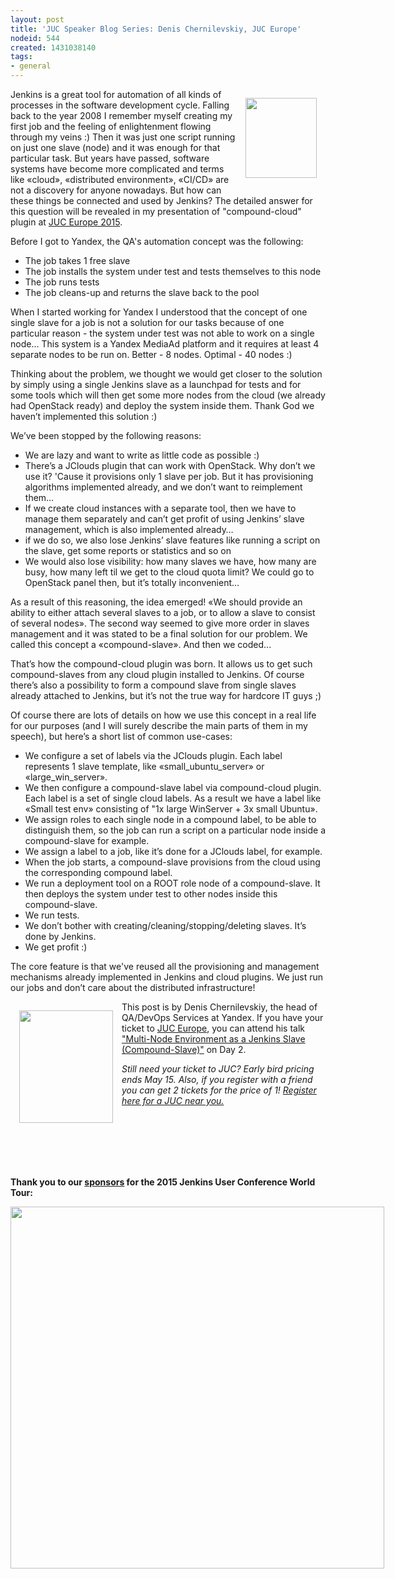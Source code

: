 ```yaml
---
layout: post
title: 'JUC Speaker Blog Series: Denis Chernilevskiy, JUC Europe'
nodeid: 544
created: 1431038140
tags:
- general
---
```

<div style="float:right; margin:1em">
<img src="https://jenkins-ci.org/sites/default/files/images/Jenkins_Butler_0.png" width=114 height=128>
</div>

<p>Jenkins is a great tool for automation of all kinds of processes in the software development cycle. Falling back to the year 2008 I remember myself creating my first job and the feeling of enlightenment flowing through my veins :) Then it was just one script running on just one slave (node) and it was enough for that particular task. But years have passed, software systems have become more complicated and terms like «cloud», «distributed environment», «CI/CD» are not a discovery for anyone nowadays. But how can these things be connected and used by Jenkins? The detailed answer for this question will be revealed in my presentation of "compound-cloud" plugin at <a href="http://www.cloudbees.com/jenkins/juc-2015/europe">JUC Europe 2015</a>.</p>

<p>Before I got to Yandex, the QA's automation concept was the following:</p>

<ul>
<li>The job takes 1 free slave
<li>The job installs the system under test and tests themselves to this node
<li>The job runs tests
<li>The job cleans-up and returns the slave back to the pool
</ul>

<p>When I started working for Yandex I understood that the concept of one single slave for a job is not a solution for our tasks because of one particular reason - the system under test was not able to work on a single node… This system is a Yandex MediaAd platform and it requires at least 4 separate nodes to be run on. Better - 8 nodes. Optimal - 40 nodes :)</p>

<p>Thinking about the problem, we thought we would get closer to the solution by simply using a single Jenkins slave as a launchpad for tests and for some tools which will then get some more nodes from the cloud (we already had OpenStack ready) and deploy the system inside them. Thank God we haven’t implemented this solution :)</p>

<p>We’ve been stopped by the following reasons:</p>

<ul>
<li>We are lazy and want to write as little code as possible :)
<li>There’s a JClouds plugin that can work with OpenStack. Why don’t we use it? 'Cause it provisions only 1 slave per job. But it has provisioning algorithms implemented already, and we don’t want to reimplement them…
<li>If we create cloud instances with a separate tool, then we have to manage them separately and can’t get profit of using Jenkins’ slave management, which is also implemented already…
<li>if we do so, we also lose Jenkins’ slave features like running a script on the slave, get some reports or statistics and so on
<li>We would also lose visibility: how many slaves we have, how many are busy, how many left til we get to the cloud quota limit? We could go to OpenStack panel then, but it’s totally inconvenient…
</ul>

<p>As a result of this reasoning, the idea emerged! «We should provide an ability to either attach several slaves to a job, or to allow a slave to consist of several nodes». The second way seemed to give more order in slaves management and it was stated to be a final solution for our problem. We called this concept a «compound-slave». And then we coded...</p>

<p>That’s how the compound-cloud plugin was born. It allows us to get such compound-slaves from any cloud plugin installed to Jenkins. Of course there’s also a possibility to form a compound slave from single slaves already attached to Jenkins, but it’s not the true way for hardcore IT guys ;)</p>

<p>Of course there are lots of details on how we use this concept in a real life for our purposes (and I will surely describe the main parts of them in my speech), but here’s a short list of common use-cases:</p>

<ul>
<li>We configure a set of labels via the JClouds plugin. Each label represents 1 slave template, like «small_ubuntu_server» or «large_win_server».
<li>We then configure a compound-slave label via compound-сloud plugin. Each label is a set of single cloud labels. As a result we have a label like «Small test env» consisting of "1x large WinServer + 3x small Ubuntu».
<li>We assign roles to each single node in a compound label, to be able to distinguish them, so the job can run a script on a particular node inside a compound-slave for example.
<li>We assign a label to a job, like it’s done for a JClouds label, for example.
<li>When the job starts, a compound-slave provisions from the cloud using the corresponding compound label.
<li>We run a deployment tool on a ROOT role node of a compound-slave. It then deploys the system under test to other nodes inside this compound-slave.
<li>We run tests.
<li>We don’t bother with creating/cleaning/stopping/deleting slaves. It’s done by Jenkins.
<li>We get profit :)
</ul>

<p>The core feature is that we've reused all the provisioning and management mechanisms already implemented in Jenkins and cloud plugins. We just run our jobs and don’t care about the distributed infrastructure!</p>

<div style="float:left; margin:1em">
<img src="https://jenkins-ci.org/sites/default/files/images/Denis-Chernilevskiy_0.jpg" width=150 height=180>
</div>

<p>This post is by Denis Chernilevskiy, the head of QA/DevOps Services at Yandex. If you have your ticket to <a href="http://www.cloudbees.com/jenkins/juc-2015/europe">JUC Europe</a>, you can attend his talk <a href="http://www.cloudbees.com/jenkins/juc-2015/abstracts/europe/02-02-1600-chernilevskiy">"Multi-Node Environment as a Jenkins Slave (Compound-Slave)"</a> on Day 2.</p>

<p><i>Still need your ticket to JUC? Early bird pricing ends May 15. Also, if you register with a friend you can get 2 tickets for the price of 1! <a href="http://www.cloudbees.com/jenkins/juc-2015/">Register here for a JUC near you.</a></i></p>
<br><br><br><br><br>
<p><b>Thank you to our <a href="http://www.cloudbees.com/jenkins/juc-2015/sponsors">sponsors</a> for the 2015 Jenkins User Conference World Tour:</p></b>

<div style="float:left; margin:0em">
<img src="http://jenkins-ci.org/sites/default/files/images/sponsors-06032015-02_0.png" width=598 height=579>
</div>
